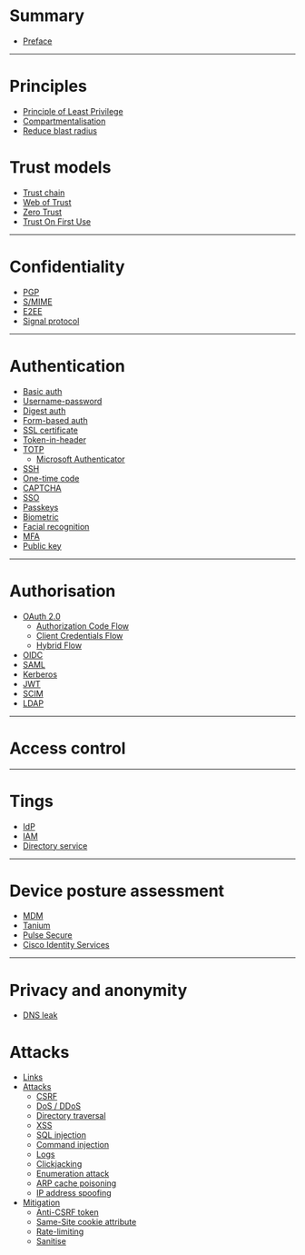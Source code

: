 # Summary

- [Preface](./preface.md)

---

# Principles

- [Principle of Least Privilege]()
- [Compartmentalisation]()
- [Reduce blast radius](./reduce-blast-radius.md)

# Trust models

- [Trust chain]()
- [Web of Trust]()
- [Zero Trust](./trust-models/zero-trust.md)
- [Trust On First Use]()

---

# Confidentiality

- [PGP]()
- [S/MIME]()
- [E2EE]()
- [Signal protocol]()

---

# Authentication

- [Basic auth](./basic-auth.md)
- [Username-password]()
- [Digest auth]()
- [Form-based auth]()
- [SSL certificate]()
- [Token-in-header]()
- [TOTP](./totp.md)
  - [Microsoft Authenticator]()
- [SSH]()
- [One-time code]()
- [CAPTCHA]()
- [SSO]()
- [Passkeys](./passkeys.md)
- [Biometric]()
- [Facial recognition]()
- [MFA]()
- [Public key]()

---

# Authorisation

- [OAuth 2.0](./oauth2-0.md)
  - [Authorization Code Flow](./oauth2-0/authorization-code-flow.md)
  - [Client Credentials Flow]()
  - [Hybrid Flow]()
- [OIDC](./oidc.md)
- [SAML](./saml.md)
- [Kerberos]()
- [JWT]()
- [SCIM]()
- [LDAP]()

---

# Access control

---

# Tings

- [IdP](./idp.md)
- [IAM](./iam.md)
- [Directory service](./directory-service.md)

---

# Device posture assessment

- [MDM]()
- [Tanium]()
- [Pulse Secure]()
- [Cisco Identity Services]()

---

# Privacy and anonymity

- [DNS leak]()

# Attacks

- [Links](./links.md)
- [Attacks]()
    - [CSRF](./csrf.md)
    - [DoS / DDoS](./dos-ddos.md)
    - [Directory traversal](./directory-traversal.md)
    - [XSS]()
    - [SQL injection]()
    - [Command injection]()
    - [Logs]()
    - [Clickjacking]()
    - [Enumeration attack]()
    - [ARP cache poisoning](./arp-cache-poisoning.md)
    - [IP address spoofing](./ip-address-spoofing.md)
- [Mitigation](./mitigation.md)
    - [Anti-CSRF token](./mitigation/anti-csrf-token.md)
    - [Same-Site cookie attribute](./mitigation/same-site-cookie-attribute.md)
    - [Rate-limiting]()
    - [Sanitise]()
